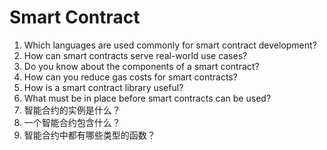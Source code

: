 # Smart Contract

1. Which languages are used commonly for smart contract development?
2. How can smart contracts serve real-world use cases?
3. Do you know about the components of a smart contract?
4. How can you reduce gas costs for smart contracts?
5. How is a smart contract library useful?
6. What must be in place before smart contracts can be used?
7. 智能合约的实例是什么？
8. 一个智能合约包含什么？
9. 智能合约中都有哪些类型的函数？
